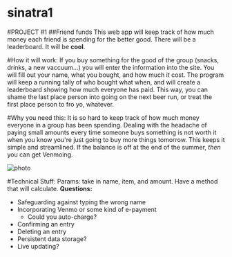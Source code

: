 sinatra1
========
#PROJECT #1
##Friend funds 
This web app will keep track of how much money each friend is spending for the better good. 
There will be a leaderboard. It will be **cool**. 

#How it will work:
If you buy something for the good of the group (snacks, drinks, a new vaccuum...) you will enter the information into the site. You will fill out your name, what you bought, and how much it cost. The program will keep a running tally of who bought what when, and will create a leaderboard showing how much everyone has paid. This way, you can shame the last place person into going on the next beer run, or treat the first place person to fro yo, whatever. 

#Why you need this: 
It is so hard to keep track of how much money everyone in a group has been spending. Dealing with the headache of paying small amounts every time someone buys something is not worth it when you know you're just going to buy more things tomorrow. This keeps it simple and streamlined. If the balance is off at the end of the summer, *then* you can get Venmoing. 

![photo](http://www.apfn.org/images/FenceClub1960Yale.jpg)

#Technical Stuff: 
Params: take in name, item, and amount. Have a method that will calculate. 
**Questions:**
- Safeguarding against typing the wrong name
- Incorporating Venmo or some kind of e-payment
  - Could you auto-charge? 
- Confirming an entry
- Deleting an entry
- Persistent data storage? 
- Live updating? 
